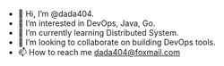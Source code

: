- 👋 Hi, I’m @dada404.
- 👀 I’m interested in DevOps, Java, Go.
- 🌱 I’m currently learning Distributed System.
- 💞️ I’m looking to collaborate on building DevOps tools.
- 📫 How to reach me dada404@foxmail.com

<!---
dada404/dada404 is a ✨ special ✨ repository because its `README.md` (this file) appears on your GitHub profile.
You can click the Preview link to take a look at your changes.
--->
